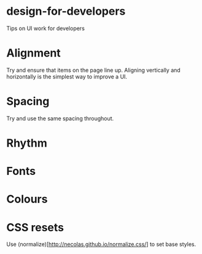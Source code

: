 design-for-developers
=====================

Tips on UI work for developers


# Alignment

Try and ensure that items on the page line up. 
Aligning vertically and horizontally is the simplest way to improve a UI.

# Spacing

Try and use the same spacing throughout.

# Rhythm


# Fonts


# Colours


# CSS resets

Use (normalize)[http://necolas.github.io/normalize.css/] to set base styles.
